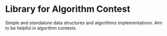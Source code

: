# Library for Algorithm Contest

Simple and standalone data structures and algorithms implementations.
Aim to be helpful in algorithm contests.

